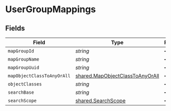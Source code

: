 # UserGroupMappings


## Fields

| Field                                                                              | Type                                                                               | Required                                                                           | Description                                                                        | Example                                                                            |
| ---------------------------------------------------------------------------------- | ---------------------------------------------------------------------------------- | ---------------------------------------------------------------------------------- | ---------------------------------------------------------------------------------- | ---------------------------------------------------------------------------------- |
| `mapGroupId`                                                                       | *string*                                                                           | :heavy_minus_sign:                                                                 | N/A                                                                                | uSNCreated                                                                         |
| `mapGroupName`                                                                     | *string*                                                                           | :heavy_minus_sign:                                                                 | N/A                                                                                | name                                                                               |
| `mapGroupUuid`                                                                     | *string*                                                                           | :heavy_minus_sign:                                                                 | N/A                                                                                | objectGUID                                                                         |
| `mapObjectClassToAnyOrAll`                                                         | [shared.MapObjectClassToAnyOrAll](../../models/shared/mapobjectclasstoanyorall.md) | :heavy_minus_sign:                                                                 | N/A                                                                                |                                                                                    |
| `objectClasses`                                                                    | *string*                                                                           | :heavy_minus_sign:                                                                 | N/A                                                                                | top, group                                                                         |
| `searchBase`                                                                       | *string*                                                                           | :heavy_minus_sign:                                                                 | N/A                                                                                | DC=Company,DC=com                                                                  |
| `searchScope`                                                                      | [shared.SearchScope](../../models/shared/searchscope.md)                           | :heavy_minus_sign:                                                                 | N/A                                                                                |                                                                                    |